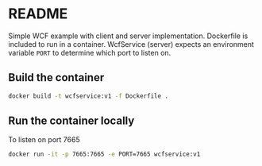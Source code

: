 # README
Simple WCF example with client and server implementation.  Dockerfile is included to run in a container.  WcfService (server) expects an environment variable `PORT` to determine which port to listen on.

## Build the container
```bash
docker build -t wcfservice:v1 -f Dockerfile .
```

## Run the container locally

To listen on port 7665
```bash
docker run -it -p 7665:7665 -e PORT=7665 wcfservice:v1
```
